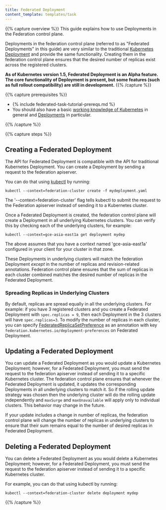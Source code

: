 ```yaml
---
title: Federated Deployment
content_template: templates/task
---
```


{{% capture overview %}}
This guide explains how to use Deployments in the Federation control plane.

Deployments in the federation control plane (referred to as "Federated Deployments" in
this guide) are very similar to the traditional [Kubernetes
Deployment](/docs/concepts/workloads/controllers/deployment/) and provide the same functionality.
Creating them in the federation control plane ensures that the desired number of
replicas exist across the registered clusters.

**As of Kubernetes version 1.5, Federated Deployment is an Alpha feature. The core
functionality of Deployment is present, but some features
(such as full rollout compatibility) are still in development.**
{{% /capture %}}

{{% capture prerequisites %}}

* {% include federated-task-tutorial-prereqs.md %}
* You should also have a basic
[working knowledge of Kubernetes](/docs/setup/pick-right-solution/) in
general and [Deployments](/docs/concepts/workloads/controllers/deployment/) in particular.

{{% /capture %}}

{{% capture steps %}}
## Creating a Federated Deployment

The API for Federated Deployment is compatible with the
API for traditional Kubernetes Deployment. You can create a Deployment by sending
a request to the federation apiserver.

You can do that using [kubectl](/docs/user-guide/kubectl/) by running:

``` shell
kubectl --context=federation-cluster create -f mydeployment.yaml
```

The '--context=federation-cluster' flag tells kubectl to submit the
request to the Federation apiserver instead of sending it to a Kubernetes
cluster.

Once a Federated Deployment is created, the federation control plane will create
a Deployment in all underlying Kubernetes clusters.
You can verify this by checking each of the underlying clusters, for example:

``` shell
kubectl --context=gce-asia-east1a get deployment mydep
```

The above assumes that you have a context named 'gce-asia-east1a'
configured in your client for your cluster in that zone.

These Deployments in underlying clusters will match the federation Deployment
_except_ in the number of replicas and revision-related annotations.
Federation control plane ensures that the
sum of replicas in each cluster combined matches the desired number of replicas in the
Federated Deployment.

### Spreading Replicas in Underlying Clusters

By default, replicas are spread equally in all the underlying clusters. For example:
if you have 3 registered clusters and you create a Federated Deployment with
`spec.replicas = 9`, then each Deployment in the 3 clusters will have
`spec.replicas=3`.
To modify the number of replicas in each cluster, you can specify
[FederatedReplicaSetPreference](https://github.com/kubernetes/federation/blob/{{page.githubbranch}}/apis/federation/types.go)
as an annotation with key `federation.kubernetes.io/deployment-preferences`
on Federated Deployment.


## Updating a Federated Deployment

You can update a Federated Deployment as you would update a Kubernetes
Deployment; however, for a Federated Deployment, you must send the request to
the federation apiserver instead of sending it to a specific Kubernetes cluster.
The federation control plane ensures that whenever the Federated Deployment is
updated, it updates the corresponding Deployments in all underlying clusters to
match it. So if the rolling update strategy was chosen then the underlying
cluster will do the rolling update independently and `maxSurge` and `maxUnavailable`
will apply only to individual clusters. This behavior may change in the future.

If your update includes a change in number of replicas, the federation
control plane will change the number of replicas in underlying clusters to
ensure that their sum remains equal to the number of desired replicas in
Federated Deployment.

## Deleting a Federated Deployment

You can delete a Federated Deployment as you would delete a Kubernetes
Deployment; however, for a Federated Deployment, you must send the request to
the federation apiserver instead of sending it to a specific Kubernetes cluster.

For example, you can do that using kubectl by running:

```shell
kubectl --context=federation-cluster delete deployment mydep
```

{{% /capture %}}


